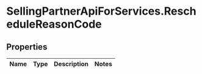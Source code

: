 # SellingPartnerApiForServices.RescheduleReasonCode

## Properties
Name | Type | Description | Notes
------------ | ------------- | ------------- | -------------
